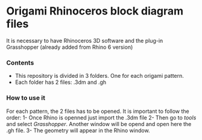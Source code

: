# Origami Rhinoceros block diagram files
It is necessary to have Rhinoceros 3D software and the plug-in Grasshopper (already added from Rhino 6 version)
### Contents
* This repository is divided in 3 folders. One for each origami pattern. 
* Each folder has 2 files: .3dm and .gh
### How to use it
For each pattern, the 2 files has to be opened.
It is important to follow the order:
1- Once Rhino is openned just import the .3dm file
2- Then go to *tools* and select *Grasshopper*. Another window will be opend and open here the .gh file.
3- The geometry will appear in the Rhino window.
